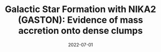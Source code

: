 ---
title: "Galactic Star Formation with NIKA2 (GASTON): Evidence of mass accretion onto dense clumps"
collection: "publications"
category: "co_procs"
permalink: /publications/2022EPJWC25700041R
date: 2022-07-01
venue: "mm Universe @ NIKA2 - Observing the mm Universe with the NIKA2 Camera"
citation: "Rigby, A. J., Adam, R., Ade, P., et al. (2022), mm Universe @ NIKA2 - Observing the mm Universe with the NIKA2 Camera, 257, 00041."
---